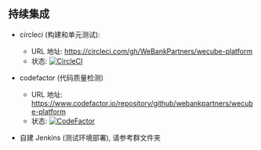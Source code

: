 ## 持续集成

- circleci (构建和单元测试):

  - URL 地址: https://circleci.com/gh/WeBankPartners/wecube-platform
  - 状态: [![CircleCI](https://circleci.com/gh/WeBankPartners/wecube-platform.svg?style=svg&circle-token=06b28e169b58332ea5c045d725145e39094fc0d2)](https://circleci.com/gh/WeBankPartners/wecube-platform)

- codefactor (代码质量检测)

  - URL 地址: https://www.codefactor.io/repository/github/webankpartners/wecube-platform
  - 状态: [![CodeFactor](https://www.codefactor.io/repository/github/webankpartners/wecube-platform/badge)](https://www.codefactor.io/repository/github/webankpartners/wecube-platform)

- 自建 Jenkins (测试环境部署), 请参考群文件夹
